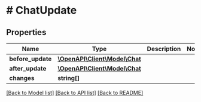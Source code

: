 # # ChatUpdate

## Properties

Name | Type | Description | Notes
------------ | ------------- | ------------- | -------------
**before_update** | [**\OpenAPI\Client\Model\Chat**](Chat.md) |  |
**after_update** | [**\OpenAPI\Client\Model\Chat**](Chat.md) |  |
**changes** | **string[]** |  |

[[Back to Model list]](../../README.md#models) [[Back to API list]](../../README.md#endpoints) [[Back to README]](../../README.md)
